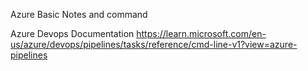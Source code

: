 Azure Basic Notes and command

Azure Devops Documentation
https://learn.microsoft.com/en-us/azure/devops/pipelines/tasks/reference/cmd-line-v1?view=azure-pipelines
